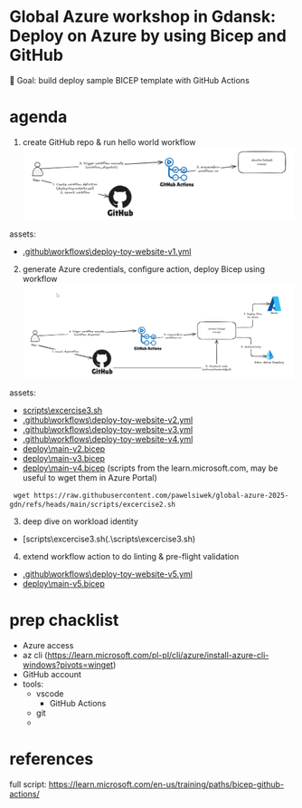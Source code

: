 # Global Azure workshop in Gdansk: Deploy on Azure by using Bicep and GitHub
🎯 Goal: build deploy sample BICEP template with GitHub Actions

# agenda
1) create GitHub repo & run hello world workflow
![image](img/1-excercise.png)

assets:
* [.github\workflows\deploy-toy-website-v1.yml](.github\workflows\deploy-toy-website-v1.yml)


2) generate Azure credentials, configure action, deploy Bicep using workflow
![image](img/2-excercise.png)

assets:
* [scripts\excercise3.sh](.\scripts\excercise2.sh)
* [.github\workflows\deploy-toy-website-v2.yml](.github\workflows\deploy-toy-website-v2.yml)
* [.github\workflows\deploy-toy-website-v3.yml](.github\workflows\deploy-toy-website-v3.yml)
* [.github\workflows\deploy-toy-website-v4.yml](.github\workflows\deploy-toy-website-v4.yml)
* [deploy\main-v2.bicep](.deploy\main-v2.bicep)
* [deploy\main-v3.bicep](.deploy\main-v3.bicep)
* [deploy\main-v4.bicep](.deploy\main-v4.bicep)
(scripts from the learn.microsoft.com, may be useful to wget them in Azure Portal)
```
 wget https://raw.githubusercontent.com/pawelsiwek/global-azure-2025-gdn/refs/heads/main/scripts/excercise2.sh
```

3) deep dive on workload identity
* [scripts\excercise3.sh(.\scripts\excercise3.sh)

4) extend workflow action to do linting & pre-flight validation

* [.github\workflows\deploy-toy-website-v5.yml](.github\workflows\deploy-toy-website-v5.yml)
* [deploy\main-v5.bicep](.deploy\main-v5.bicep)

# prep chacklist
* Azure access
* az cli (https://learn.microsoft.com/pl-pl/cli/azure/install-azure-cli-windows?pivots=winget)
* GitHub account
* tools:
    * vscode
      * GitHub Actions
    * git
    *


# references
full script: https://learn.microsoft.com/en-us/training/paths/bicep-github-actions/ 